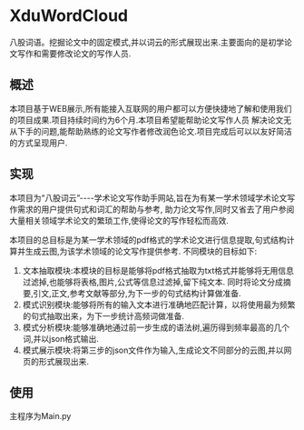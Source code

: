# XduWordCloud
八股词语。挖掘论文中的固定模式,并以词云的形式展现出来.主要面向的是初学论文写作和需要修改论文的写作人员.
## 概述
本项目基于WEB展示,所有能接入互联网的用户都可以方便快捷地了解和使用我们的项目成果.项目持续时间约为6个月.本项目希望能帮助论文写作人员
解决论文无从下手的问题,能帮助熟练的论文写作者修改润色论文.项目完成后可以以友好简洁的方式呈现用户.
## 实现
本项目为“八股词云”----学术论文写作助手网站,旨在为有某一学术领域学术论文写作需求的用户提供句式和词汇的帮助与参考,
助力论文写作,同时又省去了用户参阅大量相关领域学术论文的繁琐工作,使得论文的写作轻松而高效.

本项目的总目标是为某一学术领域的pdf格式的学术论文进行信息提取,句式结构计算并生成云图,为该学术领域的论文写作提供参考.
不同模块的目标如下:
1. 文本抽取模块:本模块的目标是能够将pdf格式抽取为txt格式并能够将无用信息过滤掉,也能够将表格,图片,公式等信息过滤掉,留下纯文本.
同时将论文分成摘要,引文,正文,参考文献等部分,为下一步的句式结构计算做准备.
2. 模式识别模块:能够将所有的输入文本进行准确地匹配计算，以将使用最为频繁的句式抽取出来，为下一步统计高频词做准备.
3. 模式分析模块:能够准确地通过前一步生成的语法树,遍历得到频率最高的几个词,并以json格式输出.
4. 模式展示模块:将第三步的json文件作为输入,生成论文不同部分的云图,并以网页的形式展现出来.

## 使用
主程序为Main.py
